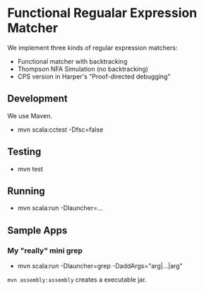 # Functional Regualar Expression Matcher #

We implement three kinds of regular expression matchers:

* Functional matcher with backtracking
* Thompson NFA Simulation (no backtracking)
* CPS version in Harper's "Proof-directed debugging"

## Development ##

We use Maven.

* mvn scala:cctest -Dfsc=false

## Testing ##

* mvn test

## Running ##

* mvn scala:run -Dlauncher=...

## Sample Apps ##

### My "really" mini grep ###

* mvn scala:run -Dlauncher=grep -DaddArgs="arg|...|arg"

`mvn assembly:assembly` creates a executable jar.
